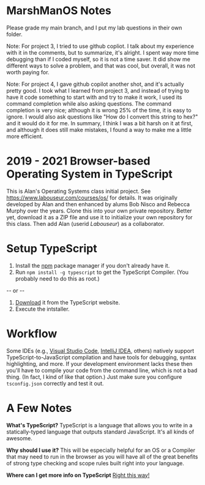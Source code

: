 MarshManOS Notes
================
Please grade my main branch, and I put my lab questions in their own folder.

Note: For project 3, I tried to use github copliot. I talk about my experience with it in the comments, but to summarize, 
it's alright. I spent way more time debugging than if I coded myself, so it is not a time saver. It did show me 
different ways to solve a problem, and that was cool, but overall, it was not worth paying for.

Note: For project 4, I gave github copilot another shot, and it's actually pretty good. I took what I learned from project 3, 
and instead of trying to have it code something to start with and try to make it work, I used its command completion while also 
asking questions. The command completion is very nice; although it is wrong 25% of the time, it is easy to ignore. I would also 
ask questions like "How do I convert this string to hex?" and it would do it for me. In summary, I think I was a bit harsh on it 
at first, and although it does still make mistakes, I found a way to make me a little more efficient.

2019 - 2021 Browser-based Operating System in TypeScript
========================================================

This is Alan's Operating Systems class initial project.
See https://www.labouseur.com/courses/os/ for details.
It was originally developed by Alan and then enhanced by alums Bob Nisco and Rebecca Murphy over the years.
Clone this into your own private repository. Better yet, download it as a ZIP file and use it to initialize your own repository for this class. 
Then add Alan (userid *Labouseur*) as a collaborator.

Setup TypeScript
================

1. Install the [npm](https://www.npmjs.org/) package manager if you don't already have it.
1. Run `npm install -g typescript` to get the TypeScript Compiler. (You probably need to do this as root.)

-- or -- 

1. [Download](https://www.typescriptlang.org/download) it from the TypeScript website.
2. Execute the intstaller.

Workflow
=============

Some IDEs (e.g., [Visual Studio Code](https://code.visualstudio.com), [IntelliJ IDEA](https://www.jetbrains.com/idea/), others) 
natively support TypeScript-to-JavaScript compilation and have tools for debugging, syntax highlighting, and more.
If your development environment lacks these then you'll have to compile your code from the command line, which is not a bad thing. 
(In fact, I kind of like that option.) Just make sure you configure `tsconfig.json` correctly and test it out.

A Few Notes
===========

**What's TypeScript?**
TypeScript is a language that allows you to write in a statically-typed language that outputs standard JavaScript.
It's all kinds of awesome.

**Why should I use it?**
This will be especially helpful for an OS or a Compiler that may need to run in the browser as you will have all of the great benefits of strong type checking and scope rules built right into your language.

**Where can I get more info on TypeScript**
[Right this way!](http://www.typescriptlang.org/)


